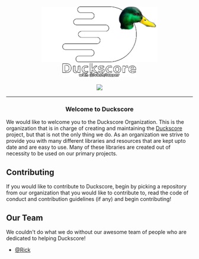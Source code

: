 <p align=center>
  <a href="https://duckscore.co/">
    <img src="https://github.com/duckscore/duckscore/blob/master/dev/assets/duckscore-icon.png?raw=true"></img><br>
    <img src="https://github.com/duckscore/duckscore/blob/master/dev/assets/duckscore-text.png?raw=true"></img>
  </a>
  <br><br>
  <a href="https://discord.gg/CPUC2sNR6Y">
    <img src="https://img.shields.io/static/v1?label=Discord&logo=discord&logoColor=white&style=for-the-badge&message=69k&color=ff69b4" />
  </a>
  <hr>
</p>

<h3 align=center>Welcome to Duckscore</h3>

We would like to welcome you to the Duckscore Organization.  This is the organization that is in charge of creating and maintaining the [Duckscore](https://github.com/duckscore/duckscore) project, but that is not the only thing we do. As an organization we strive to provide you with many different libraries and resources that are kept upto date and are easy to use.  Many of these libraries are created out of necessity to be used on our primary projects.

## Contributing
If you would like to contribute to Duckscore, begin by picking a repository from our organization that you would like to contribute to, read the code of conduct and contribution guidelines (if any) and begin contributing!

## Our Team
We couldn't do what we do without our awesome team of people who are dedicated to helping Duckscore!

- [@Rick](https://www.youtube.com/watch?v=dQw4w9WgXcQ)
